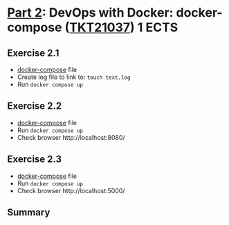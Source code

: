 # [Part 2](https://devopswithdocker.com/category/part-2): DevOps with Docker: docker-compose ([TKT21037](https://studies.helsinki.fi/courses/course-implementation/otm-c73ef1c6-8fb0-42e8-9052-ef59b01cb409)) 1 ECTS

## Exercise 2.1
- [docker-compose](Exercise2.1/docker-compose.yml) file
- Create log file to link to: `touch text.log`
- Run `docker compose up`

## Exercise 2.2
- [docker-compose](Exercise2.2/docker-compose.yml) file
- Run `docker compose up`
- Check browser http://localhost:8080/

## Exercise 2.3
- [docker-compose](Exercise2.3/docker-compose.yml) file
- Run `docker compose up`
- Check browser http://localhost:5000/

## Summary
